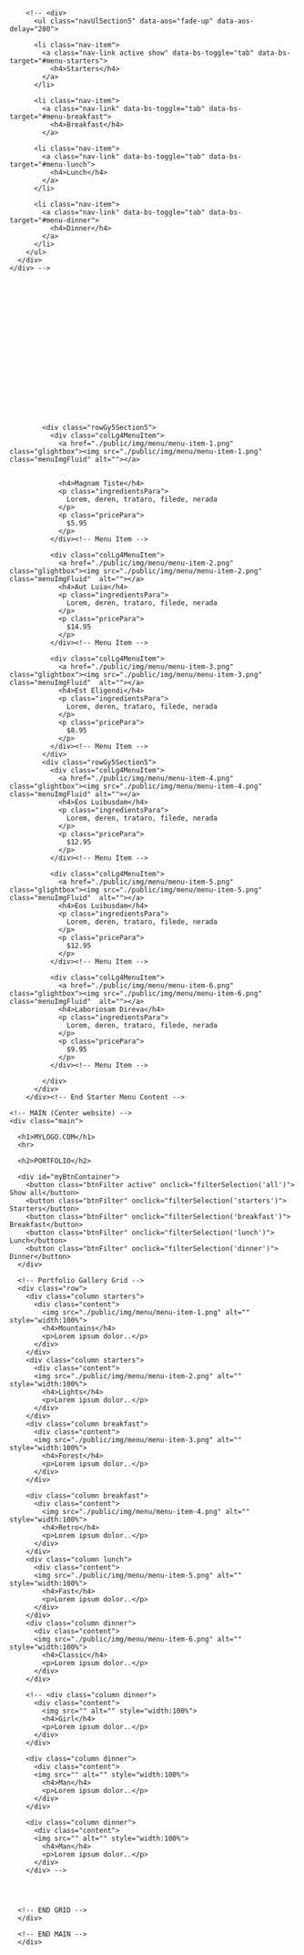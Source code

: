 
          

        <!-- <div>
          <ul class="navUlSection5" data-aos="fade-up" data-aos-delay="200">

          <li class="nav-item">
            <a class="nav-link active show" data-bs-toggle="tab" data-bs-target="#menu-starters">
              <h4>Starters</h4>
            </a>
          </li>

          <li class="nav-item">
            <a class="nav-link" data-bs-toggle="tab" data-bs-target="#menu-breakfast">
              <h4>Breakfast</h4>
            </a>

          <li class="nav-item">
            <a class="nav-link" data-bs-toggle="tab" data-bs-target="#menu-lunch">
              <h4>Lunch</h4>
            </a>
          </li>

          <li class="nav-item">
            <a class="nav-link" data-bs-toggle="tab" data-bs-target="#menu-dinner">
              <h4>Dinner</h4>
            </a>
          </li>
        </ul>
      </div>
    </div> -->




          
          
          
          
          
          
          
          
          
          
          
          
          
          
          
            <div class="rowGy5Section5">
              <div class="colLg4MenuItem">
                <a href="./public/img/menu/menu-item-1.png" class="glightbox"><img src="./public/img/menu/menu-item-1.png" class="menuImgFluid" alt=""></a>


                <h4>Magnam Tiste</h4>
                <p class="ingredientsPara">
                  Lorem, deren, trataro, filede, nerada
                </p>
                <p class="pricePara">
                  $5.95
                </p>
              </div><!-- Menu Item -->

              <div class="colLg4MenuItem">
                <a href="./public/img/menu/menu-item-2.png" class="glightbox"><img src="./public/img/menu/menu-item-2.png" class="menuImgFluid"  alt=""></a>
                <h4>Aut Luia</h4>
                <p class="ingredientsPara">
                  Lorem, deren, trataro, filede, nerada
                </p>
                <p class="pricePara">
                  $14.95
                </p>
              </div><!-- Menu Item -->

              <div class="colLg4MenuItem">
                <a href="./public/img/menu/menu-item-3.png" class="glightbox"><img src="./public/img/menu/menu-item-3.png" class="menuImgFluid"  alt=""></a>
                <h4>Est Eligendi</h4>
                <p class="ingredientsPara">
                  Lorem, deren, trataro, filede, nerada
                </p>
                <p class="pricePara">
                  $8.95
                </p>
              </div><!-- Menu Item -->
            </div>
            <div class="rowGy5Section5">
              <div class="colLg4MenuItem">
                <a href="./public/img/menu/menu-item-4.png" class="glightbox"><img src="./public/img/menu/menu-item-4.png" class="menuImgFluid" alt=""></a>
                <h4>Eos Luibusdam</h4>
                <p class="ingredientsPara">
                  Lorem, deren, trataro, filede, nerada
                </p>
                <p class="pricePara">
                  $12.95
                </p>
              </div><!-- Menu Item -->

              <div class="colLg4MenuItem">
                <a href="./public/img/menu/menu-item-5.png" class="glightbox"><img src="./public/img/menu/menu-item-5.png" class="menuImgFluid"  alt=""></a>
                <h4>Eos Luibusdam</h4>
                <p class="ingredientsPara">
                  Lorem, deren, trataro, filede, nerada
                </p>
                <p class="pricePara">
                  $12.95
                </p>
              </div><!-- Menu Item -->

              <div class="colLg4MenuItem">
                <a href="./public/img/menu/menu-item-6.png" class="glightbox"><img src="./public/img/menu/menu-item-6.png" class="menuImgFluid"  alt=""></a>
                <h4>Laboriosam Direva</h4>
                <p class="ingredientsPara">
                  Lorem, deren, trataro, filede, nerada
                </p>
                <p class="pricePara">
                  $9.95
                </p>
              </div><!-- Menu Item -->

            </div>
          </div>
        </div><!-- End Starter Menu Content -->
</section>



    
    <!-- MAIN (Center website) -->
    <div class="main">
    
      <h1>MYLOGO.COM</h1>
      <hr>
      
      <h2>PORTFOLIO</h2>
      
      <div id="myBtnContainer">
        <button class="btnFilter active" onclick="filterSelection('all')"> Show all</button>
        <button class="btnFilter" onclick="filterSelection('starters')"> Starters</button>
        <button class="btnFilter" onclick="filterSelection('breakfast')"> Breakfast</button>
        <button class="btnFilter" onclick="filterSelection('lunch')"> Lunch</button>
        <button class="btnFilter" onclick="filterSelection('dinner')"> Dinner</button>
      </div>
      
      <!-- Portfolio Gallery Grid -->
      <div class="row">
        <div class="column starters">
          <div class="content">
            <img src="./public/img/menu/menu-item-1.png" alt="" style="width:100%">
            <h4>Mountains</h4>
            <p>Lorem ipsum dolor..</p>
          </div>
        </div>
        <div class="column starters">
          <div class="content">
          <img src="./public/img/menu/menu-item-2.png" alt="" style="width:100%">
            <h4>Lights</h4>
            <p>Lorem ipsum dolor..</p>
          </div>
        </div>
        <div class="column breakfast">
          <div class="content">
          <img src="./public/img/menu/menu-item-3.png" alt="" style="width:100%">
            <h4>Forest</h4>
            <p>Lorem ipsum dolor..</p>
          </div>
        </div>
        
        <div class="column breakfast">
          <div class="content">
            <img src="./public/img/menu/menu-item-4.png" alt="" style="width:100%">
            <h4>Retro</h4>
            <p>Lorem ipsum dolor..</p>
          </div>
        </div>
        <div class="column lunch">
          <div class="content">
          <img src="./public/img/menu/menu-item-5.png" alt="" style="width:100%">
            <h4>Fast</h4>
            <p>Lorem ipsum dolor..</p>
          </div>
        </div>
        <div class="column dinner">
          <div class="content">
          <img src="./public/img/menu/menu-item-6.png" alt="" style="width:100%">
            <h4>Classic</h4>
            <p>Lorem ipsum dolor..</p>
          </div>
        </div>
      
        <!-- <div class="column dinner">
          <div class="content">
            <img src="" alt="" style="width:100%">
            <h4>Girl</h4>
            <p>Lorem ipsum dolor..</p>
          </div>
        </div>

        <div class="column dinner">
          <div class="content">
          <img src="" alt="" style="width:100%">
            <h4>Man</h4>
            <p>Lorem ipsum dolor..</p>
          </div>
        </div>

        <div class="column dinner">
          <div class="content">
          <img src="" alt="" style="width:100%">
            <h4>Man</h4>
            <p>Lorem ipsum dolor..</p>
          </div>
        </div> -->




      <!-- END GRID -->
      </div>
      
      <!-- END MAIN -->
      </div>
  

      

      

      

      

      

      

      

      

      

      

      

      

      

      